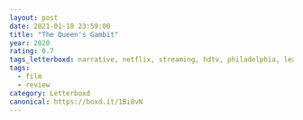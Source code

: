 ```yaml
---
layout: post 
date: 2021-01-18 23:59:00
title: "The Queen's Gambit"
year: 2020
rating: 0.7
tags_letterboxd: narrative, netflix, streaming, hdtv, philadelphia, leah
tags:
  - film
  - review
category: Letterboxd
canonical: https://boxd.it/1Bi8vN
---
```


